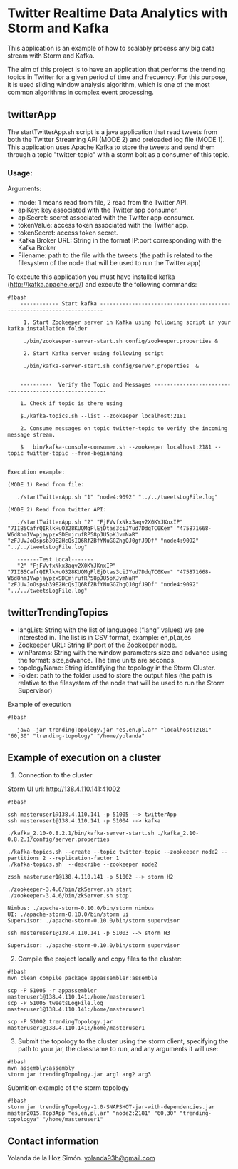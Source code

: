 # Twitter Realtime Data Analytics with Storm and Kafka
   
This application is an example of how to scalably process any big data stream with Storm and Kafka. 

The aim of this project is to have an application that performs the trending topics in Twitter for a given period of time and frecuency. For this purpose, it is used sliding window analysis algorithm, which is one of the most common algorithms in complex event processing.

## twitterApp

The startTwitterApp.sh script is a java application that read tweets from both the Twitter Streaming API (MODE 2) and preloaded log file (MODE 1). This application uses Apache Kafka to store the tweets and send them through a topic "twitter-topic" with a storm bolt as a consumer of this topic. 


### Usage:

Arguments:

 * mode: 1 means read from file, 2 read from the Twitter API.
 * apiKey: key associated with the Twitter app consumer.
 * apiSecret: secret associated with the Twitter app consumer.
 * tokenValue: access token associated with the Twitter app.
 * tokenSecret: access token secret.
 * Kafka Broker URL: String in the format IP:port corresponding with the Kafka Broker
 * Filename: path to the file with the tweets (the path is related to the filesystem of the node that will be used to run the Twitter app)
  

To execute this application you must have installed kafka (http://kafka.apache.org/) and execute the following commands:


```
#!bash
    ------------ Start kafka -----------------------------------------------------------------------
	
     1. Start Zookeeper server in Kafka using following script in your kafka installation folder  

     ./bin/zookeeper-server-start.sh config/zookeeper.properties &

     2. Start Kafka server using following script 

     ./bin/kafka-server-start.sh config/server.properties  &	


    ----------  Verify the Topic and Messages -------------------------------------------------------

    1. Check if topic is there using 
    
    $./kafka-topics.sh --list --zookeeper localhost:2181

    2. Consume messages on topic twitter-topic to verify the incoming message stream.
    
    $	bin/kafka-console-consumer.sh --zookeeper localhost:2181 --topic twitter-topic --from-beginning


Execution example:

(MODE 1) Read from file:
    
   ./startTwitterApp.sh "1" "node4:9092" "../../tweetsLogFile.log" 

(MODE 2) Read from twitter API:

   ./startTwitterApp.sh "2" "FjFVvfxNkx3aqv2X0KYJKnxIP" "7IIB5CafrQIRlkHuO328KUQMgPlEjDtas3ciJYud7DdqTC0Kem" "475871668-W6d8hmIVwpjaypzxSDEmjrufRP58pJU5pKJvmNaR" "zFJUvJoOspsb39E2HcQsIQ6RfZBfYNuGGZhgQJ0gfJ9Df" "node4:9092" "../../tweetsLogFile.log" 
   
   -------Test Local-------
   "2" "FjFVvfxNkx3aqv2X0KYJKnxIP" "7IIB5CafrQIRlkHuO328KUQMgPlEjDtas3ciJYud7DdqTC0Kem" "475871668-W6d8hmIVwpjaypzxSDEmjrufRP58pJU5pKJvmNaR" "zFJUvJoOspsb39E2HcQsIQ6RfZBfYNuGGZhgQJ0gfJ9Df" "node4:9092" "../../tweetsLogFile.log"

```

## twitterTrendingTopics


 * langList: String with the list of languages (“lang” values) we are interested in. The list is in CSV format, example: en,pl,ar,es
 * Zookeeper URL: String IP:port of the Zookeeper node.
 * winParams: String with the window parameters size and advance using the format: size,advance. The time units are seconds.
 * topologyName: String identifying the topology in the Storm Cluster.
 * Folder: path to the folder used to store the output files (the path is relative to the filesystem of the node that will be used to run the Storm Supervisor)

Example of execution


```
#!bash

   java -jar trendingTopology.jar "es,en,pl,ar" "localhost:2181" "60,30" "trending-topology" "/home/yolanda"

```


## Example of execution on a cluster

1) Connection to the cluster 

Storm UI url: http://138.4.110.141:41002

```
#!bash

ssh masteruser1@138.4.110.141 -p 51005 --> twitterApp
ssh masteruser1@138.4.110.141 -p 51004 --> kafka

./kafka_2.10-0.8.2.1/bin/kafka-server-start.sh ./kafka_2.10-0.8.2.1/config/server.properties

./kafka-topics.sh --create --topic twitter-topic --zookeeper node2 --partitions 2 --replication-factor 1
./kafka-topics.sh  --describe --zookeeper node2  

zssh masteruser1@138.4.110.141 -p 51002 --> storm H2	

./zookeeper-3.4.6/bin/zkServer.sh start
./zookeeper-3.4.6/bin/zkServer.sh stop

Nimbus: ./apache-storm-0.10.0/bin/storm nimbus
UI: ./apache-storm-0.10.0/bin/storm ui
Supervisor: ./apache-storm-0.10.0/bin/storm supervisor

ssh masteruser1@138.4.110.141 -p 51003 --> storm H3

Supervisor: ./apache-storm-0.10.0/bin/storm supervisor

```

2) Compile the project locally and copy files to the cluster:

```
#!bash
mvn clean compile package appassembler:assemble

scp -P 51005 -r appassembler masteruser1@138.4.110.141:/home/masteruser1
scp -P 51005 tweetsLogFile.log masteruser1@138.4.110.141:/home/masteruser1

scp -P 51002 trendingTopology.jar masteruser1@138.4.110.141:/home/masteruser1

```

3) Submit the topology to the cluster using the storm client, specifying the path to your jar, the classname to run, and any arguments it will use:
```
#!bash
mvn assembly:assembly 
storm jar trendingTopology.jar arg1 arg2 arg3
```
Submition example of the storm topology
```
#!bash
storm jar trendingTopology-1.0-SNAPSHOT-jar-with-dependencies.jar master2015.Top3App "es,en,pl,ar" "node2:2181" "60,30" "trending-topologya" "/home/masteruser1"
```
## Contact information

Yolanda de la Hoz Simón. yolanda93h@gmail.com
